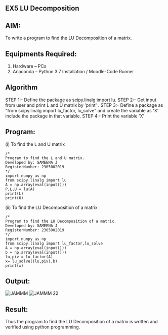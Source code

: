 ## EX5  LU Decomposition 

## AIM:
To write a program to find the LU Decomposition of a matrix.

## Equipments Required:
1. Hardware – PCs
2. Anaconda – Python 3.7 Installation / Moodle-Code Runner

## Algorithm
STEP 1:-
Define the package as scipy.linalg import lu.
STEP 2:-
Get input from user and print L and U matrix by 'print' .
STEP 3:-
Define a package as "from scipy.linalg import lu_factor, lu_solve" and create the variable as 'X' include the package in that variable.
STEP 4:-
Print the variable 'X' 

## Program:
(i) To find the L and U matrix
```
/*
Program to find the L and U matrix.
Developed by: SAMEENA J
RegisterNumber: 2305002019
*/
import numpy as np
from scipy.linalg import lu
A = np.array(eval(input()))
P,L,U = lu(A)
print(L)
print(U)
```
(ii) To find the LU Decomposition of a matrix
```
/*
Program to find the LU Decomposition of a matrix.
Developed by: SAMEENA J
RegisterNumber: 2305002019
*/
import numpy as np
from scipy.linalg import lu_factor,lu_solve
A = np.array(eval(input()))
b = np.array(eval(input()))
lu,piv = lu_factor(A)
x= lu_solve((lu,piv),b)
print(x)
```


## Output:
![JAMMM](https://github.com/sameena77/LU-Decomposition/assets/155620541/b9a299ac-e66b-4499-9e19-07268479b904)
![JAMMM 22](https://github.com/sameena77/LU-Decomposition/assets/155620541/1cf979cb-d0a9-455d-925d-b4e1ed2b2e35)



## Result:
Thus the program to find the LU Decomposition of a matrix is written and verified using python programming.

